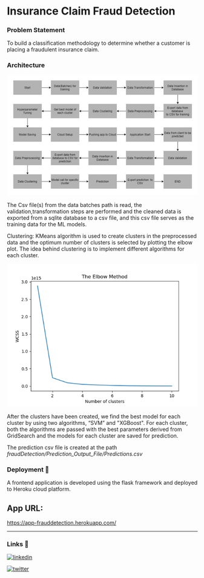 # Insurance Claim Fraud Detection

### Problem Statement

To build a classification methodology to determine whether a customer is placing a fraudulent insurance claim.

### Architecture

![My Image](./appFlow.png)

The Csv file(s) from the data batches path is read, the validation,transformation steps are performed and the cleaned data is exported from a sqlite database to a csv file, and this csv file serves as the training data for the ML models.

Clustering: KMeans algorithm is used to create clusters in the preprocessed data and the optimum number of clusters is selected by plotting the elbow plot. The idea behind clustering is to implement different algorithms for each cluster.

![ELbow](./preprocessing_data/K-Means_Elbow.PNG)

After the clusters have been created, we find the best model for each cluster by using two algorithms, “SVM” and "XGBoost". For each cluster, both the algorithms are passed with the best parameters derived from GridSearch and the models for each cluster are saved for prediction.

The prediction csv file is created at the path _fraudDetection/Prediction_Output_File/Predictions.csv_

### Deployment 🚀

A frontend application is developed using the flask framework and deployed to Heroku cloud platform.

## App URL:

https://app-frauddetection.herokuapp.com/

---

### Links 🔗

[![linkedin](https://img.shields.io/badge/linkedin-0A66C2?style=for-the-badge&logo=linkedin&logoColor=white)](https://www.linkedin.com/in/imsaw)

[![twitter](https://img.shields.io/badge/twitter-1DA1F2?style=for-the-badge&logo=twitter&logoColor=white)](https://twitter.com/im_SsAaWw)
